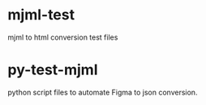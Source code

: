 # mjml-test
mjml to html conversion test files

# py-test-mjml
python script files to automate Figma to json conversion.
